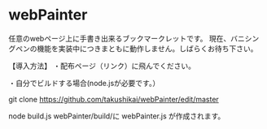 # webPainter
任意のwebページ上に手書き出来るブックマークレットです。
現在、バニシングペンの機能を実装中につきまともに動作しません。しばらくお待ち下さい。

【導入方法】
・配布ページ（リンク）に飛んでください。

・自分でビルドする場合(node.jsが必要です。）

git clone https://github.com/takushikai/webPainter/edit/master

node build.js
webPainter/build/に webPainter.js が作成されます。

